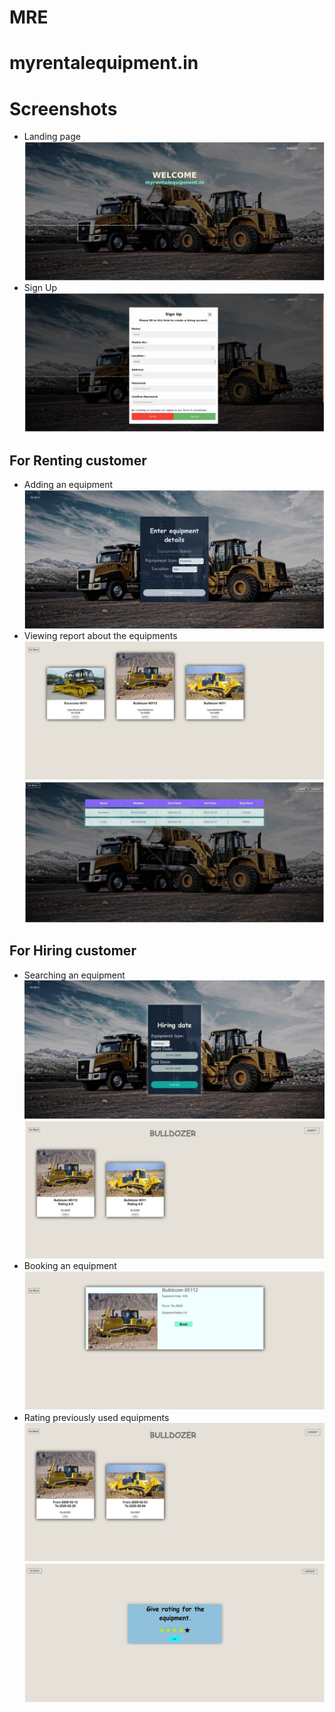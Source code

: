 # MRE

# myrentalequipment.in

# Screenshots

* Landing page
  ![Screenshot](Screenshots/Landing.png)
* Sign Up
  ![Screenshot](Screenshots/Signup.png)
## For Renting customer
* Adding an equipment
  ![Screenshot](Screenshots/renting.png)
* Viewing report about the equipments
  ![Screenshot](Screenshots/report.png)
  ![Screenshot](Screenshots/reportnext.png)

## For Hiring customer
* Searching an equipment
  ![Screenshot](Screenshots/searching.png)
  ![Screenshot](Screenshots/available.png)
* Booking an equipment
  ![Screenshot](Screenshots/booking.png)
* Rating previously used equipments
  ![Screenshot](Screenshots/rating.png)
  ![Screenshot](Screenshots/ratingnext.png)

